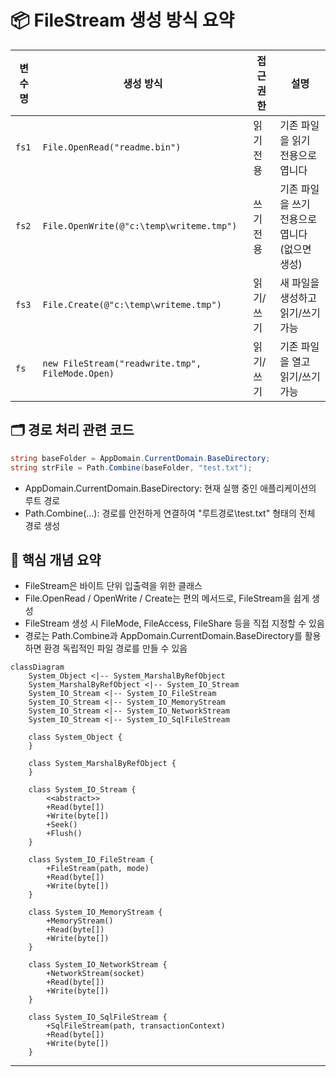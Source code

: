# 📦 FileStream 생성 방식 요약
| 변수명 | 생성 방식 | 접근 권한 | 설명 |
|--------|-----------|------------|------|
| `fs1`  | `File.OpenRead("readme.bin")` | 읽기 전용 | 기존 파일을 읽기 전용으로 엽니다 |
| `fs2`  | `File.OpenWrite(@"c:\temp\writeme.tmp")` | 쓰기 전용 | 기존 파일을 쓰기 전용으로 엽니다 (없으면 생성) |
| `fs3`  | `File.Create(@"c:\temp\writeme.tmp")` | 읽기/쓰기 | 새 파일을 생성하고 읽기/쓰기 가능 |
| `fs`   | `new FileStream("readwrite.tmp", FileMode.Open)` | 읽기/쓰기 | 기존 파일을 열고 읽기/쓰기 가능 |



## 🗂️ 경로 처리 관련 코드
```csharp
string baseFolder = AppDomain.CurrentDomain.BaseDirectory;
string strFile = Path.Combine(baseFolder, "test.txt");
```

- AppDomain.CurrentDomain.BaseDirectory: 현재 실행 중인 애플리케이션의 루트 경로
- Path.Combine(...): 경로를 안전하게 연결하여 "루트경로\test.txt" 형태의 전체 경로 생성

## 🧠 핵심 개념 요약
- FileStream은 바이트 단위 입출력을 위한 클래스
- File.OpenRead / OpenWrite / Create는 편의 메서드로, FileStream을 쉽게 생성
- FileStream 생성 시 FileMode, FileAccess, FileShare 등을 직접 지정할 수 있음
- 경로는 Path.Combine과 AppDomain.CurrentDomain.BaseDirectory를 활용하면 환경 독립적인 파일 경로를 만들 수 있음



```mermaid
classDiagram
    System_Object <|-- System_MarshalByRefObject
    System_MarshalByRefObject <|-- System_IO_Stream
    System_IO_Stream <|-- System_IO_FileStream
    System_IO_Stream <|-- System_IO_MemoryStream
    System_IO_Stream <|-- System_IO_NetworkStream
    System_IO_Stream <|-- System_IO_SqlFileStream

    class System_Object {
    }

    class System_MarshalByRefObject {
    }

    class System_IO_Stream {
        <<abstract>>
        +Read(byte[])
        +Write(byte[])
        +Seek()
        +Flush()
    }

    class System_IO_FileStream {
        +FileStream(path, mode)
        +Read(byte[])
        +Write(byte[])
    }

    class System_IO_MemoryStream {
        +MemoryStream()
        +Read(byte[])
        +Write(byte[])
    }

    class System_IO_NetworkStream {
        +NetworkStream(socket)
        +Read(byte[])
        +Write(byte[])
    }

    class System_IO_SqlFileStream {
        +SqlFileStream(path, transactionContext)
        +Read(byte[])
        +Write(byte[])
    }
```
---

